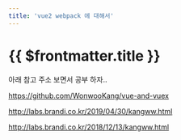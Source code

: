 ```yaml
---
title: 'vue2 webpack 에 대해서'
---
```


# {{ $frontmatter.title }}



아래 참고 주소 보면서 공부 하자..


https://github.com/WonwooKang/vue-and-vuex


http://labs.brandi.co.kr/2019/04/30/kangww.html


http://labs.brandi.co.kr/2018/12/13/kangww.html